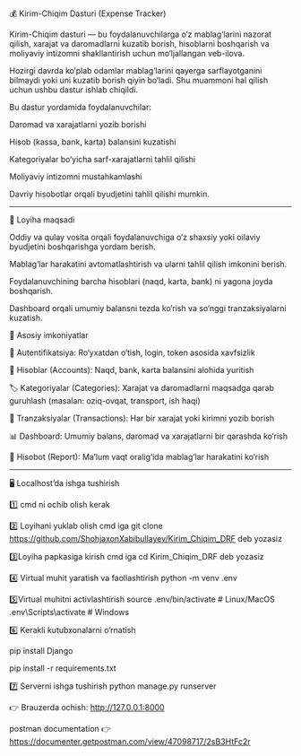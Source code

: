 💰 Kirim-Chiqim Dasturi (Expense Tracker)

Kirim-Chiqim dasturi — bu foydalanuvchilarga o‘z mablag‘larini nazorat qilish, xarajat va daromadlarni kuzatib borish, hisoblarni boshqarish va moliyaviy intizomni shakllantirish uchun mo‘ljallangan veb-ilova.

Hozirgi davrda ko‘plab odamlar mablag‘larini qayerga sarflayotganini bilmaydi yoki uni kuzatib borish qiyin bo‘ladi. Shu muammoni hal qilish uchun ushbu dastur ishlab chiqildi.

Bu dastur yordamida foydalanuvchilar:

Daromad va xarajatlarni yozib borishi

Hisob (kassa, bank, karta) balansini kuzatishi

Kategoriyalar bo‘yicha sarf-xarajatlarni tahlil qilishi

Moliyaviy intizomni mustahkamlashi

Davriy hisobotlar orqali byudjetini tahlil qilishi mumkin.

---

🎯 Loyiha maqsadi

Oddiy va qulay vosita orqali foydalanuvchiga o‘z shaxsiy yoki oilaviy byudjetini boshqarishga yordam berish.

Mablag‘lar harakatini avtomatlashtirish va ularni tahlil qilish imkonini berish.

Foydalanuvchining barcha hisoblari (naqd, karta, bank) ni yagona joyda boshqarish.

Dashboard orqali umumiy balansni tezda ko‘rish va so‘nggi tranzaksiyalarni kuzatish.

📌 Asosiy imkoniyatlar

🔑 Autentifikatsiya: Ro‘yxatdan o‘tish, login, token asosida xavfsizlik

🏦 Hisoblar (Accounts): Naqd, bank, karta balansini alohida yuritish

🏷️ Kategoriyalar (Categories): Xarajat va daromadlarni maqsadga qarab guruhlash (masalan: oziq-ovqat, transport, ish haqi)

💸 Tranzaksiyalar (Transactions): Har bir xarajat yoki kirimni yozib borish

📊 Dashboard: Umumiy balans, daromad va xarajatlarni bir qarashda ko‘rish

📅 Hisobot (Report): Ma’lum vaqt oralig‘ida mablag‘lar harakatini ko‘rish

---

🖥️ Localhost’da ishga tushirish

1️⃣ cmd ni ochib olish kerak

2️⃣ Loyihani yuklab olish cmd iga git clone https://github.com/ShohjaxonXabibullayev/Kirim_Chiqim_DRF deb yozasiz

3️⃣Loyiha papkasiga kirish cmd iga cd Kirim_Chiqim_DRF deb yozasiz

4️⃣ Virtual muhit yaratish va faollashtirish python -m venv .env

5️⃣Virtual muhitni activlashtirish source .env/bin/activate # Linux/MacOS .env\Scripts\activate # Windows

6️⃣ Kerakli kutubxonalarni o‘rnatish

pip install Django

pip install -r requirements.txt

7️⃣ Serverni ishga tushirish python manage.py runserver

👉 Brauzerda ochish: http://127.0.0.1:8000

postman documentation 👉https://documenter.getpostman.com/view/47098717/2sB3HtFc2r
